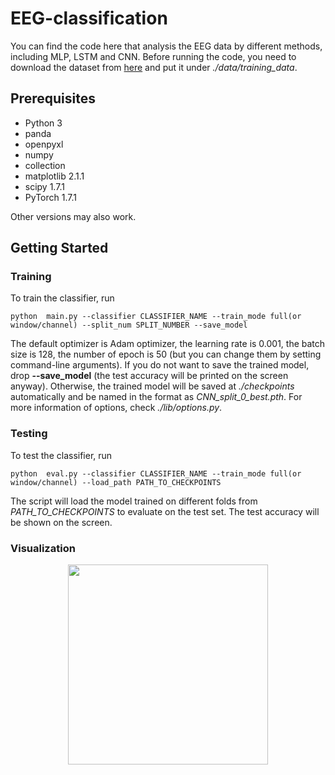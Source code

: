 # EEG-classification
You can find the code here that analysis the EEG data by different methods, including MLP, LSTM and CNN. Before running the code, you need to download the dataset from [here](https://drive.google.com/file/d/1zQi72b9_j1zbEUPtQorYEv29_3OLVOe6/view?usp=sharing) and put it under *./data/training_data*. 

## Prerequisites
- Python 3
- panda
- openpyxl
- numpy
- collection
- matplotlib 2.1.1
- scipy 1.7.1
- PyTorch 1.7.1 

Other versions may also work.

## Getting Started
### Training
To train the classifier, run
```
python  main.py --classifier CLASSIFIER_NAME --train_mode full(or window/channel) --split_num SPLIT_NUMBER --save_model 
```

The default optimizer is Adam optimizer, the learning rate is 0.001, the batch size is 128, the number of epoch is 50 (but you can change them by setting command-line arguments). If you do not want to save the trained model, drop **--save_model** (the test accuracy will be printed on the screen anyway). Otherwise, the trained model will be saved at *./checkpoints* automatically and be named in the format as *CNN_split_0_best.pth*. For more information of options, check *./lib/options.py*.

### Testing
To test the classifier, run
```
python  eval.py --classifier CLASSIFIER_NAME --train_mode full(or window/channel) --load_path PATH_TO_CHECKPOINTS 
```

The script will load the model trained on different folds from *PATH_TO_CHECKPOINTS* to evaluate on the test set. The test accuracy will be shown on the screen.

### Visualization
<p align="center">
  <img height="320" src="figs/topographic.gif">
</p>

<!---
## Getting Started
### Installing
Clone this repo:

```bash
git clone ...
cd ReenactGAN
```

### Training
The bounday encoder is trained on WFLW and Helen dataset, and both of the boundary transformer and decoder are trained on [CelebV Dataset](https://drive.google.com/file/d/1jQ6d76T5GQuvQH4dq8_Wq1T0cxvN0_xp/view?usp=sharing). The training of the encoder requires a huge amount of time, so you can get the pretrained encoder at *./pretrained_models/v8_net_boundary_detection.pth*. 

To train the boundary transformer, run
```bash
sh script/train_Transformer.sh
```
You need to take care of the arguments **--root_dir** and **--which_target**.  **--root_dir** refers to the directory of the dataset, and **--which_target** refers to which person to be the target
```bash
0: Emmanuel_Macron
1: Kathleen
2: Jack_Ma
3: Theresa_May
4: Donald_Trump
```

To train the decoder, run
```bash
sh script/train_Decoder.sh
```
Also, you need to take care of the value of **--root_dir**, which refers to the directory of the target person.

### Testing
To test the model, run
```bash
sh script/move_models.sh ./checkpoints/Transformer_2019-xx-xx_xx-xx-xx/G_BA_xx.pth ./checkpoints/Decoder_2019-xx-xx_xx-xx-xx/xx_net_G.pth trump
sh script/test.sh
```
The images used for testing is at ./test_imgs/samples/image, and the text file, ./test_imgs/samples/images_list.txt, contains the list of these images. After the testing, you will get a floder named **results**, which contains the images of the real and reenacted faces, the boundaries and the transformed boundaries of the real faces. Here are some results.

<img src='imgs/results.png' width="1000px">

You can get our trained models from [Decoder](https://drive.google.com/file/d/1MBWABJK9webZxAMvN9Cl5FBhXateppzu/view?usp=sharing) and [Transformer](https://drive.google.com/open?id=1v-8kh0N56alKiSoBAENXp9KNJ0lg_Qtq).

-->